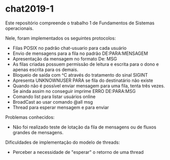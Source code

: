 # chat2019-1

Este repositório compreende o trabalho 1 de Fundamentos de Sistemas operacionais. 

Nele, foram implementados os seguintes protocolos:

- Filas POSIX no padrão chat-usuario para cada usuário
- Envio de mensagens para a fila no padrão DE:PARA:MENSAGEM
- Apresentação da mensagem no formato De: MSG
- As filas criadas possuem permissão de leitura e escrita para o dono e apenas escrita para os demais. 
- Bloqueio de saída com ^C através do tratamento do sinal SIGINT
- Apresenta  UNKNOWNUSER PARA se fila do destinatário não existe
- Quando não é possível enviar mensagem para uma fila, tenta três vezes. Se ainda assim no conseguir imprime ERRO DE:PARA:MSG
- Comando list para listar usuários online
- BroadCast ao usar comando @all msg 
- Thread para esperar mensagem e para enviar 

Problemas conhecidos: 

- Não foi realizado teste de lotação da fila de mensagens ou de fluxos grandes de mensagens.

Dificuldades de implementação do modelo de threads:

- Perceber a necessidade de "esperar" o retorno de uma thread


